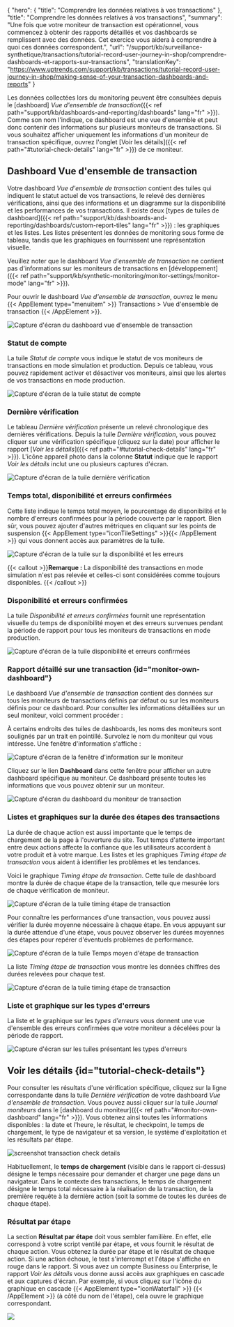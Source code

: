 {
"hero": {
"title": "Comprendre les données relatives à vos transactions"
},
"title": "Comprendre les données relatives à vos transactions",
"summary": "Une fois que votre moniteur de transaction est opérationnel, vous commencez à obtenir des rapports détaillés et vos dashboards se remplissent avec des données. Cet exercice vous aidera à comprendre à quoi ces données correspondent.",
"url": "/support/kb/surveillance-synthetique/transactions/tutorial-record-user-journey-in-shop/comprendre-dashboards-et-rapports-sur-transactions",
"translationKey": "https://www.uptrends.com/support/kb/transactions/tutorial-record-user-journey-in-shop/making-sense-of-your-transaction-dashboards-and-reports"
}

Les données collectées lors du monitoring peuvent être consultées depuis le [dashboard] *Vue d'ensemble de transaction*({{< ref path="support/kb/dashboards-and-reporting/dashboards"  lang="fr" >}}). Comme son nom l'indique, ce dashboard est une vue d'ensemble et peut donc contenir des informations sur plusieurs moniteurs de transactions. Si vous souhaitez afficher uniquement les informations d'un moniteur de transaction spécifique, ouvrez l'onglet [Voir les détails]({{< ref path="#tutorial-check-details" lang="fr" >}}) de ce moniteur.

## Dashboard Vue d'ensemble de transaction

Votre dashboard *Vue d'ensemble de transaction* contient des tuiles qui indiquent le statut actuel de vos transactions, le relevé des dernières vérifications, ainsi que des informations et un diagramme sur la disponibilité et les performances de vos transactions.
Il existe deux [types de tuiles de dashboard]({{< ref path="support/kb/dashboards-and-reporting/dashboards/custom-report-tiles" lang="fr" >}}) : les graphiques et les listes. Les listes présentent les données de monitoring sous forme de tableau, tandis que les graphiques en fournissent une représentation visuelle.

Veuillez noter que le dashboard *Vue d'ensemble de transaction* ne contient pas d'informations sur les moniteurs de transactions en [développement]({{< ref path="support/kb/synthetic-monitoring/monitor-settings/monitor-mode" lang="fr" >}}).

Pour ouvrir le dashboard *Vue d'ensemble de transaction*, ouvrez le menu {{< AppElement type="menuitem" >}} Transactions > Vue d'ensemble de transaction {{< /AppElement >}}.

![Capture d'écran du dashboard vue d'ensemble de transaction](/img/content/scr_transaction-tutorial-transaction-overview.min.png)

### Statut de compte

La tuile *Statut de compte* vous indique le statut de vos moniteurs de transactions en mode simulation et production. Depuis ce tableau, vous pouvez rapidement activer et désactiver vos moniteurs, ainsi que les alertes de vos transactions en mode production.

![Capture d'écran de la tuile statut de compte](/img/content/scr_transaction-tutorial-account-status.min.png)

### Dernière vérification

Le tableau *Dernière vérification* présente un relevé chronologique des dernières vérifications. Depuis la tuile *Dernière vérification*, vous pouvez cliquer sur une vérification spécifique (cliquez sur la date) pour afficher le rapport [*Voir les détails*]({{< ref path="#tutorial-check-details" lang="fr" >}}). L'icône appareil photo dans la colonne **Statut** indique que le rapport *Voir les détails* inclut une ou plusieurs captures d'écran.

![Capture d'écran de la tuile dernière vérification](/img/content/scr_transaction-tutorial-last-checks.min.png)

### Temps total, disponibilité et erreurs confirmées

Cette liste indique le temps total moyen, le pourcentage de disponibilité et le nombre d'erreurs confirmées pour la période couverte par le rapport. Bien sûr, vous pouvez ajouter d'autres métriques en cliquant sur les points de suspension {{< AppElement type="iconTileSettings" >}}{{< /AppElement >}} qui vous donnent accès aux paramètres de la tuile.

![Capture d'écran de la tuile sur la disponibilité et les erreurs](/img/content/scr_transaction-dashboard-tile-total-uptime-errors.min.png)

{{< callout >}}**Remarque :** La disponibilité des transactions en mode simulation n'est pas relevée et celles-ci sont considérées comme toujours disponibles. {{< /callout >}}

### Disponibilité et erreurs confirmées

La tuile *Disponibilité et erreurs confirmées* fournit une représentation visuelle du temps de disponibilité moyen et des erreurs survenues pendant la période de rapport pour tous les moniteurs de transactions en mode production.

![Capture d'écran de la tuile disponibilité et erreurs confirmées](/img/content/scr_transaction-tutorial-uptime-confirmed-errors.min.png)

### Rapport détaillé sur une transaction {id="monitor-own-dashboard"}

Le dashboard *Vue d'ensemble de transaction* contient des données sur tous les moniteurs de transactions définis par défaut ou sur les moniteurs définis pour ce dashboard. Pour consulter les informations détaillées sur un seul moniteur, voici comment procéder :

À certains endroits des tuiles de dashboards, les noms des moniteurs sont soulignés par un trait en pointillé. Survolez le nom du moniteur qui vous intéresse. Une fenêtre d'information s'affiche :

![Capture d'écran de la fenêtre d'information sur le moniteur](/img/content/scr_transaction-tutorial-monitor-quick-access.min.png)

Cliquez sur le lien **Dashboard** dans cette fenêtre pour afficher un autre dashboard spécifique au moniteur. Ce dashboard présente toutes les informations que vous pouvez obtenir sur un moniteur.

![Capture d'écran du dashboard du moniteur de transaction](/img/content/scr_transaction-tutorial-drilldown.min.png)
### Listes et graphiques sur la durée des étapes des transactions

La durée de chaque action est aussi importante que le temps de chargement de la page à l'ouverture du site. Tout temps d'attente important entre deux actions affecte la confiance que les utilisateurs accordent à votre produit et à votre marque. Les listes et les graphiques *Timing étape de transaction* vous aident à identifier les problèmes et les tendances.

Voici le graphique *Timing étape de transaction*. Cette tuile de dashboard montre la durée de chaque étape de la transaction, telle que mesurée lors de chaque vérification de moniteur.

![Capture d'écran de la tuile timing étape de transaction](/img/content/scr_transaction-tutorial-step-timing.min.png)

Pour connaître les performances d'une transaction, vous pouvez aussi vérifier la durée moyenne nécessaire à chaque étape. En vous appuyant sur la durée attendue d'une étape, vous pouvez observer les durées moyennes des étapes pour repérer d'éventuels problèmes de performance.

![Capture d'écran de la tuile Temps moyen d'étape de transaction](/img/content/scr_transaction-tutorial-average-steptime.min.png)

La liste *Timing étape de transaction* vous montre les données chiffres des durées relevées pour chaque test.

![Capture d'écran de la tuile timing étape de transaction](/img/content/scr_transaction-tutorial-step-timing-drilldown.min.png)

### Liste et graphique sur les types d'erreurs

La liste et le graphique sur les *types d'erreurs* vous donnent une vue d'ensemble des erreurs confirmées que votre moniteur a décelées pour la période de rapport.

![Capture d'écran sur les tuiles présentant les types d'erreurs](/img/content/scr_transaction-tutorial-error-types.min.png)

## Voir les détails {id="tutorial-check-details"}

Pour consulter les résultats d'une vérification spécifique, cliquez sur la ligne correspondante dans la tuile *Dernière vérification* de votre dashboard *Vue d'ensemble de transaction*. Vous pouvez aussi cliquer sur la tuile *Journal moniteurs* dans le [dashboard du moniteur]({{< ref path="#monitor-own-dashboard" lang="fr" >}}). Vous obtenez ainsi toutes les informations disponibles : la date et l'heure, le résultat, le checkpoint, le temps de chargement, le type de navigateur et sa version, le système d'exploitation et les résultats par étape.

![screenshot transaction check details](/img/content/scr_transaction-check-details.min.png)

Habituellement, le **temps de chargement** (visible dans le rapport ci-dessus) désigne le temps nécessaire pour demander et charger une page dans un navigateur. Dans le contexte des transactions, le temps de chargement désigne le temps total nécessaire à la réalisation de la transaction, de la première requête à la dernière action (soit la somme de toutes les durées de chaque étape).

### Résultat par étape

La section **Résultat par étape** doit vous sembler familière. En effet, elle correspond à votre script ventilé par étape, et vous fournit le résultat de chaque action. Vous obtenez la durée par étape et le résultat de chaque action. Si une action échoue, le test s'interrompt et l'étape s'affiche en rouge dans le rapport. Si vous avez un compte Business ou Enterprise, le rapport *Voir les détails* vous donne aussi accès aux graphiques en cascade et aux captures d'écran. Par exemple, si vous cliquez sur l'icône du graphique en cascade {{< AppElement type="iconWaterfall" >}} {{< /AppElement >}} (à côté du nom de l'étape), cela ouvre le graphique correspondant.

![](/img/content/77be77be-5520-4eab-9bf5-1d423f1acd6b.png)
